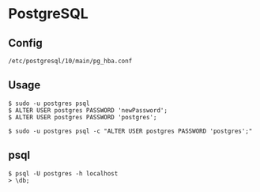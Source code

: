 # PostgreSQL

## Config

`/etc/postgresql/10/main/pg_hba.conf`

## Usage

    $ sudo -u postgres psql
    $ ALTER USER postgres PASSWORD 'newPassword';
    $ ALTER USER postgres PASSWORD 'postgres';

    $ sudo -u postgres psql -c "ALTER USER postgres PASSWORD 'postgres';"

## psql

    $ psql -U postgres -h localhost
    > \db;
